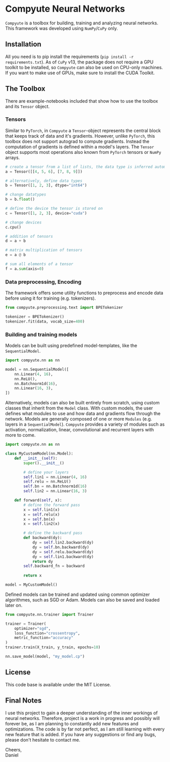 # Compyute Neural Networks

`Compyute` is a toolbox for building, training and analyzing neural networks. This framework was developed using `NumPy`/`CuPy` only.

## Installation

All you need is to pip install the requirements (`pip install -r requirements.txt`). As of `CuPy` v13, the package does not require a GPU toolkit to be installed, so `Compyute` can also be used on CPU-only machines. If you want to make use of GPUs, make sure to install the CUDA Toolkit.

## The Toolbox

There are example-notebooks included that show how to use the toolbox and its `Tensor` object.

### Tensors
Similar to `PyTorch`, in `Compyute` a `Tensor`-object represents the central block that keeps track of data and it's gradients. However, unlike `PyTorch`, this toolbox does not support autograd to compute gradients. Instead the computation of gradients is defined within a model's layers. The `Tensor` object supports most operations also known from `PyTorch` tensors or `NumPy` arrays.

```python
# create a tensor from a list of lists, the data type is inferred automatically
a = Tensor([[4, 5, 6], [7, 8, 9]])

# alternatively, define data types
b = Tensor([1, 2, 3], dtype="int64")

# change datatypes
b = b.float()

# define the device the tensor is stored on
c = Tensor([1, 2, 3], device="cuda")

# change devices
c.cpu()

# addition of tensors
d = a + b

# matrix multiplication of tensors
e = a @ b

# sum all elements of a tensor
f = a.sum(axis=0)
```

### Data preprocessing, Encoding
The framework offers some utility functions to preprocess and encode data before using it for training (e.g. tokenizers).

```python
from compyute.preprocessing.text import BPETokenizer

tokenizer = BPETokenizer()
tokenizer.fit(data, vocab_size=400)
```

### Building and training models
Models can be built using predefined model-templates, like the `SequentialModel`.

```python
import compyute.nn as nn

model = nn.SequentialModel([
    nn.Linear(4, 16),
    nn.ReLU(),
    nn.Batchnorm1d(16),
    nn.Linear(16, 3),
])
```

Alternatively, models can also be built entirely from scratch, using custom classes that inherit from the `Model` class. With custom models, the user defines what modules to use and how data and gradients flow through the network. Models are generally composed of one or more `Modules` (e.g. layers in a `SequentialModel`). `Compyute` provides a variety of modules such as activation, normalization, linear, convolutional and recurrent layers with more to come. 

```python
import compyute.nn as nn

class MyCustomModel(nn.Model):
    def __init__(self):
        super().__init__()

        # define your layers
        self.lin1 = nn.Linear(4, 16)
        self.relu = nn.ReLU()
        self.bn = nn.Batchnorm1d(16)
        self.lin2 = nn.Linear(16, 3)

    def forward(self, x):
        # define the forward pass
        x = self.lin1(x)
        x = self.relu(x)
        x = self.bn(x)
        x = self.lin2(x)

        # define the backward pass
        def backward(dy):
            dy = self.lin2.backward(dy)
            dy = self.bn.backward(dy)
            dy = self.relu.backward(dy)
            dy = self.lin1.backward(dy)
            return dy
        self.backward_fn = backward
        
        return x

model = MyCustomModel()
```

Defined models can be trained and updated using common optimizer algorithmes, such as SGD or Adam. Models can also be saved and loaded later on.

```python
from compyute.nn.trainer import Trainer

trainer = Trainer(
    optimizer="sgd",
    loss_function="crossentropy",
    metric_function="accuracy"
)
trainer.train(X_train, y_train, epochs=10)

nn.save_model(model, "my_model.cp")
```

## License
This code base is available under the MIT License.

## Final Notes
I use this project to gain a deeper understanding of the inner workings of neural networks. Therefore, project is a work in progress and possibly will forever be, as I am planning to constantly add new features and optimizations. The code is by far not perfect, as I am still learning with every new feature that is added. If you have any suggestions or find any bugs, please don't hesitate to contact me.

Cheers,<br>
Daniel
